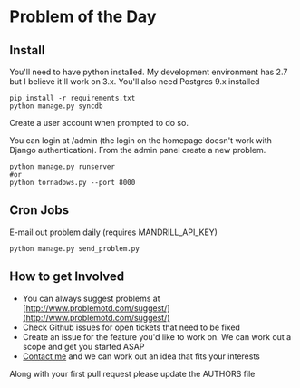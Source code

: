 # Problem of the Day

## Install

You'll need to have python installed. My development environment has 2.7 but I believe it'll work on 3.x. You'll also need Postgres 9.x installed

```
pip install -r requirements.txt
python manage.py syncdb
```

Create a user account when prompted to do so.

You can login at /admin (the login on the homepage doesn't work with Django authentication). From the admin panel create a new problem.

```
python manage.py runserver
#or
python tornadows.py --port 8000
```

## Cron Jobs

E-mail out problem daily (requires MANDRILL_API_KEY)

```
python manage.py send_problem.py
```

## How to get Involved

* You can always suggest problems at [http://www.problemotd.com/suggest/](http://www.problemotd.com/suggest/)
* Check Github issues for open tickets that need to be fixed
* Create an issue for the feature you'd like to work on. We can work out a scope and get you started ASAP
* [Contact me](http://maxburstein.com/contact/) and we can work out an idea that fits your interests

Along with your first pull request please update the AUTHORS file
